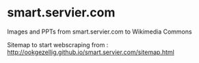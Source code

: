 # smart.servier.com
Images and PPTs from smart.servier.com to Wikimedia Commons

Sitemap to start webscraping from : http://ookgezellig.github.io/smart.servier.com/sitemap.html
